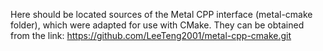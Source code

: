 Here should be located sources of the Metal CPP interface (metal-cmake folder), which were adapted for use with CMake. They can be obtained from the link: https://github.com/LeeTeng2001/metal-cpp-cmake.git
